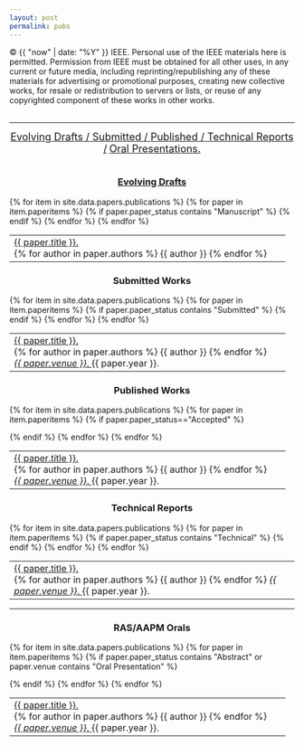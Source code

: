 ```yaml
---
layout: post
permalink: pubs
---
```


<!-- > Intent upon giving as much as I have gotten, here are my contributions, given freely and cheerfully. -->



© {{ "now" | date: "%Y" }} IEEE.  Personal use of the IEEE materials here is permitted.  Permission from IEEE must be obtained for all other uses, in any current or future media, including reprinting/republishing any of these materials for advertising or promotional purposes, creating new collective works, for resale or redistribution to servers or lists, or reuse of any copyrighted component of these works in other works.<br><br>


<table class="table table-hover" >

<hr>


<center>
<a href="#unpubs"><font size="4">Evolving Drafts / </font></a>
<a href="#revs"><font size="4">Submitted / </font></a>
<a href="#pubs"><font size="4">Published / </font></a>
<a href="#reps"><font size="4">Technical Reports /</font></a>
<a href="#abstracts"><font size="4">Oral Presentations. </font></a>
</center>


<a name="unpubs"></a>
<table  class="table table-hover" >
  	<center><h3><b><a href="https://en.wikipedia.org/wiki/Working_paper">Evolving Drafts</a></b></h3></center>
{% for item in site.data.papers.publications %}
  	{% for paper in item.paperitems %}
	          	{% if paper.paper_status contains "Manuscript" %}
		        	<tr>
		          		<td width="95%" align="left"><a href="{{ paper.location }}" 	target="blank">{{  paper.title  }}.</a><br>
		          			{% for author in paper.authors %}
		          				{{ author  }}
		          			{% endfor %}
			      		</td>
		      		</tr>
		      	{% endif %}
	    	{% endfor %}
	  	{% endfor %}
</table>


<a name="revs"></a>
<table  class="table table-hover" >
<center><h3><b>Submitted Works</b></h3></center>
		{% for item in site.data.papers.publications %}
	    	{% for paper in item.paperitems %}
          	{% if paper.paper_status contains "Submitted" %}
		        	<tr>
		          		<td width="95%" align="left"><a href="{{ paper.location }}" 	target="blank">{{  paper.title  }}.</a><br>
		          			{% for author in paper.authors %}
		          				{{ author  }}
		          			{% endfor %}<br>
		      				<a href="{{ paper.venue_web }}" target="blank"><i>{{ paper.venue }}</i>.  </a> {{ paper.year }}.<br>
			      		</td>
		      		</tr>
	      	{% endif %}
    	{% endfor %}
  	{% endfor %}
</table>


<a name="pubs"></a>
<table  class="table table-hover" >
<center><h3><b>Published Works</b></h3></center>

{% for item in site.data.papers.publications %}
	{% for paper in item.paperitems %}
      	{% if paper.paper_status=="Accepted" %}
        	<tr>
          		<td width="95%" align="left"><a href="{{ paper.location }}" 	target="blank">{{  paper.title  }}.</a><br>
          			{% for author in paper.authors %}
          				{{ author  }}
          			{% endfor %}<br>
      				<a href="{{ paper.venue_web }}" target="blank"><i>{{ paper.venue }}</i>.  </a> {{ paper.year }}.<br>
	      		</td>
      		</tr>
      	{% endif %}
	{% endfor %}
	{% endfor %} 	
</table>

<a name="reps"></a>
<table  class="table table-hover" >
  	<center><h3><b>Technical Reports</b></h3></center>
		{% for item in site.data.papers.publications %}
	    	{% for paper in item.paperitems %}
	          	{% if paper.paper_status contains "Technical" %}
		        	<tr>
		          		<td width="95%" align="left"><a href="{{ paper.location }}" 	target="blank">{{  paper.title  }}.</a><br>
		          			{% for author in paper.authors %}
		          				{{ author  }}
		          			{% endfor %}
		      				<a href="{{ paper.venue_web }}" target="blank"><i>{{ paper.venue }}</i>.  </a> {{ paper.year }}.
			      		</td>
		      		</tr>
		      	{% endif %}
	    	{% endfor %}
	  	{% endfor %}
</table>

<hr>
<a name="abstracts"></a>
<table  class="table table-hover" >
<center><h3><b>RAS/AAPM Orals</b></h3></center>

{% for item in site.data.papers.publications %}
	{% for paper in item.paperitems %}
      	{% if paper.paper_status contains "Abstract"  or paper.venue contains "Oral Presentation" %}
        	<tr>
          		<td width="95%" align="left"><a href="{{ paper.location }}" 	target="blank">{{  paper.title  }}.</a><br>
          			{% for author in paper.authors %}
          				{{ author  }}
          			{% endfor %}<br>
      				<a href="{{ paper.venue_web }}" target="blank"><i>{{ paper.venue }}</i>.  </a> {{ paper.year }}.<br>
	      		</td>
      		</tr>
      	{% endif %}
	{% endfor %}
	{% endfor %} 	
</table>

